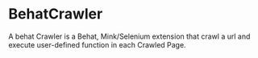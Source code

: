 # BehatCrawler
A behat Crawler is a Behat, Mink/Selenium extension that crawl a url and execute user-defined function in each Crawled Page.
